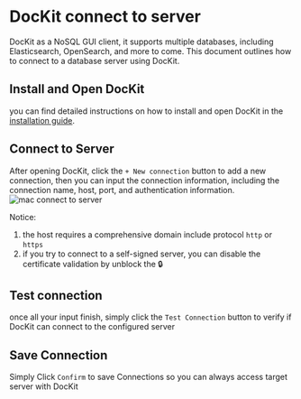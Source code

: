 # DocKit connect to server
DocKit as a NoSQL GUI client, it supports multiple databases, including Elasticsearch, OpenSearch, and more to come. This document outlines how to connect to a database server using DocKit.
## Install and Open DocKit
you can find detailed instructions on how to install and open DocKit in the [installation guide](../docs/installation.md).

## Connect to Server
After opening DocKit, click the `+ New connection` button to add a new connection, then you can input the connection information, including the connection name, host, port, and authentication information.
![mac connect to server](/mac-connect-to-server.png)

Notice:
1. the host requires a comprehensive domain include protocol `http` or `https`
2. if you try to connect to a self-signed server, you can disable the certificate validation by unblock the :lock:

## Test connection
once all your input finish, simply click the `Test Connection` button to verify if DocKit can connect to the configured server

## Save Connection

Simply Click `Confirm` to save Connections so you can always access target server with DocKit

